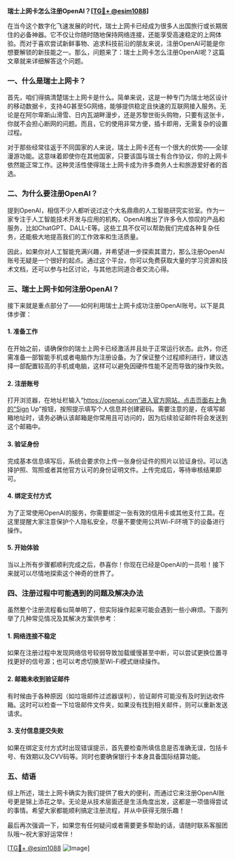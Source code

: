 **瑞士上网卡怎么注册OpenAI？[[TG💪+ @esim1088](https://t.me/s/esim1088)]**

在当今这个数字化飞速发展的时代，瑞士上网卡已经成为很多人出国旅行或长期居住的必备神器。它不仅让你随时随地保持网络连接，还能享受高速稳定的上网体验。而对于喜欢尝试新鲜事物、追求科技前沿的朋友来说，注册OpenAI可能是你想要解锁的新技能之一。那么，问题来了：瑞士上网卡怎么注册OpenAI呢？这篇文章就来详细解答这个问题。

### 一、什么是瑞士上网卡？

首先，咱们得搞清楚瑞士上网卡是什么。简单来说，这是一种专门为瑞士地区设计的移动数据卡，支持4G甚至5G网络，能够提供稳定且快速的互联网接入服务。无论是在阿尔卑斯山滑雪、日内瓦湖畔漫步，还是苏黎世街头购物，只要有这张卡，你就不会担心断网的问题。而且，它的使用非常方便，插卡即用，无需复杂的设置过程。

对于那些经常往返于不同国家的人来说，瑞士上网卡还有一个很大的优势——全球漫游功能。这意味着即使你在其他国家，只要该国与瑞士有合作协议，你的上网卡依然能正常工作。这种灵活性使得瑞士上网卡成为许多商务人士和旅游爱好者的首选。

### 二、为什么要注册OpenAI？

提到OpenAI，相信不少人都听说过这个大名鼎鼎的人工智能研究实验室。作为一家专注于人工智能技术开发与应用的机构，OpenAI推出了许多令人惊叹的产品和服务，比如ChatGPT、DALL-E等。这些工具不仅可以帮助我们完成各种复杂任务，还能极大地提高我们的工作效率和生活质量。

因此，如果你对人工智能充满兴趣，并希望进一步探索其潜力，那么注册OpenAI账号无疑是一个很好的起点。通过这个平台，你可以免费获取大量的学习资源和技术文档，还可以参与社区讨论，与其他志同道合者交流心得。

### 三、瑞士上网卡如何注册OpenAI？

接下来就是重点部分了——如何利用瑞士上网卡成功注册OpenAI账号。以下是具体步骤：

#### 1. 准备工作

在开始之前，请确保你的瑞士上网卡已经激活并且处于正常运行状态。此外，你还需准备一部智能手机或者电脑作为注册设备。为了保证整个过程顺利进行，建议选择一部配置较高的手机或电脑，这样可以避免因硬件性能不足而导致的操作失败。

#### 2. 注册账号

打开浏览器，在地址栏输入“https://openai.com”进入官方网站。点击页面右上角的“Sign Up”按钮，按照提示填写个人信息并创建密码。需要注意的是，在填写邮箱地址时，请务必确认该邮箱是你常用且可访问的，因为后续验证邮件将会发送到这个邮箱中。

#### 3. 验证身份

完成基本信息填写后，系统会要求你上传一张身份证件的照片以验证身份。可以选择护照、驾照或者其他官方认可的身份证明文件。上传完成后，等待审核结果即可。

#### 4. 绑定支付方式

为了正常使用OpenAI的服务，你需要绑定一张有效的信用卡或其他支付工具。在这里提醒大家注意保护个人隐私安全，尽量不要使用公共Wi-Fi环境下的设备进行操作。

#### 5. 开始体验

当以上所有步骤都顺利完成之后，恭喜你！你现在已经是OpenAI的一员啦！接下来就可以尽情地探索这个神奇的世界了。

### 四、注册过程中可能遇到的问题及解决办法

虽然整个注册流程看似简单明了，但实际操作起来可能会遇到一些小麻烦。下面列举了几种常见情况及其解决方案供参考：

#### 1. 网络连接不稳定

如果在注册过程中发现网络信号较弱导致加载缓慢甚至中断，可以尝试更换位置寻找更好的信号源；也可以考虑切换至Wi-Fi模式继续操作。

#### 2. 邮箱未收到验证邮件

有时候由于各种原因（如垃圾邮件过滤器误判），验证邮件可能没有及时到达收件箱。这时可以检查一下垃圾邮件文件夹，如果没有找到相关邮件，则可以重新发送请求。

#### 3. 支付信息提交失败

如果在绑定支付方式时出现错误提示，首先要检查所填信息是否准确无误，包括卡号、有效期以及CVV码等。同时也要确保银行卡本身具备国际结算功能。

### 五、结语

综上所述，瑞士上网卡确实为我们提供了极大的便利，而通过它来注册OpenAI账号更是锦上添花之举。无论是从技术层面还是生活角度出发，这都是一项值得尝试的事情。希望大家都能顺利搞定注册流程，并从中获得无限乐趣！

最后再次强调一下，如果您有任何疑问或者需要更多帮助的话，请随时联系客服团队哦～祝大家好运常伴！

[[TG💪+ @esim1088](https://t.me/s/esim1088) ![Image](https://i.postimg.cc/4NQfJmqS/Snipaste-2025-05-13-00-14-12.png)]